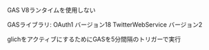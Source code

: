 GAS
V8ランタイムを使用しない

GASライブラリ:
OAuth1 バージョン18
TwitterWebService バージョン2

glichをアクティブにするためにGASを5分間隔のトリガーで実行
